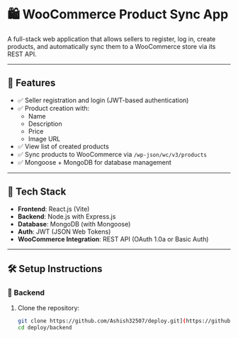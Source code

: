 # 🛍️ WooCommerce Product Sync App

A full-stack web application that allows sellers to register, log in, create products, and automatically sync them to a WooCommerce store via its REST API.

---

## 🚀 Features

- ✅ Seller registration and login (JWT-based authentication)
- ✅ Product creation with:
  - Name
  - Description
  - Price
  - Image URL
- ✅ View list of created products
- ✅ Sync products to WooCommerce via `/wp-json/wc/v3/products`
- ✅ Mongoose + MongoDB for database management

---

## 🧰 Tech Stack

- **Frontend**: React.js (Vite)
- **Backend**: Node.js with Express.js
- **Database**: MongoDB (with Mongoose)
- **Auth**: JWT (JSON Web Tokens)
- **WooCommerce Integration**: REST API (OAuth 1.0a or Basic Auth)

---

## 🛠️ Setup Instructions

### 🔧 Backend

1. Clone the repository:
   ```bash
   git clone https://github.com/Ashish32507/deploy.git](https://github.com/Ashish32507/deploy.git
   cd deploy/backend
